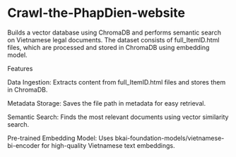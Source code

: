# Crawl-the-PhapDien-website
Builds a vector database using ChromaDB and performs semantic search on Vietnamese legal documents. The dataset consists of full_ItemID.html files, which are processed and stored in ChromaDB using embedding model.

Features

Data Ingestion: Extracts content from full_ItemID.html files and stores them in ChromaDB.

Metadata Storage: Saves the file path in metadata for easy retrieval.

Semantic Search: Finds the most relevant documents using vector similarity search.

Pre-trained Embedding Model: Uses bkai-foundation-models/vietnamese-bi-encoder for high-quality Vietnamese text embeddings.


